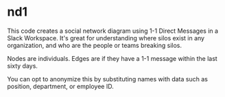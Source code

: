 # nd1
This code creates a social network diagram using 1-1 Direct Messages in a Slack Workspace. 
It's great for understanding where silos exist in any organization, and who are the people or teams breaking silos. 

Nodes are individuals. 
Edges are if they have a 1-1 message within the last sixty days. 

You can opt to anonymize this by substituting names with data such as position, department, or employee ID.
